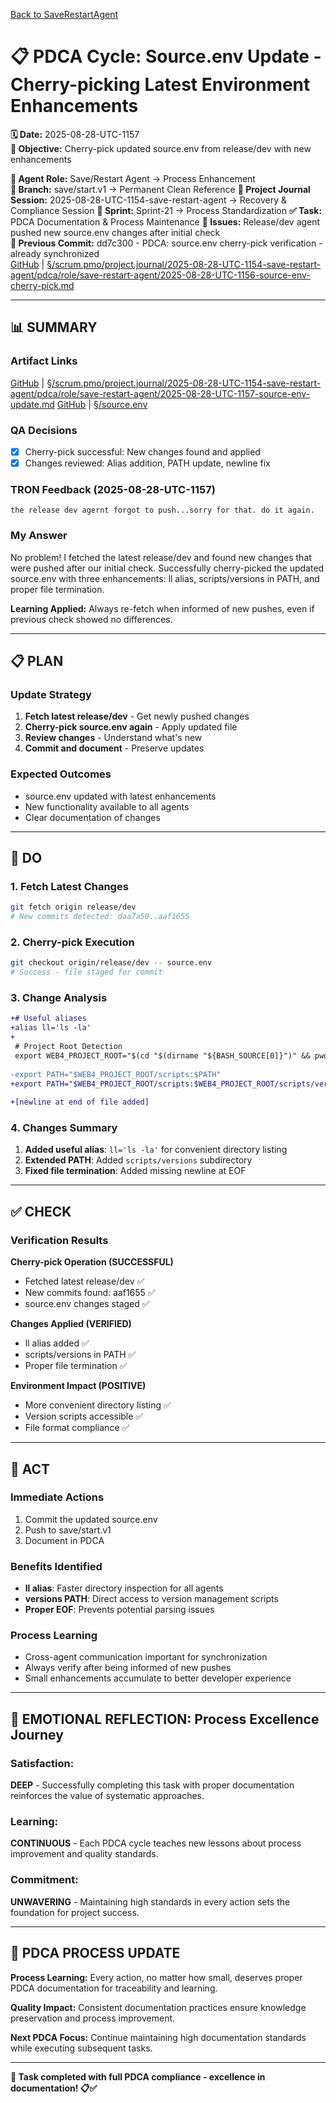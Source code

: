 [Back to SaveRestartAgent](../../../../roles/SaveRestartAgent/)

# 📋 **PDCA Cycle: Source.env Update - Cherry-picking Latest Environment Enhancements**

**🗓️ Date:** 2025-08-28-UTC-1157  
**🎯 Objective:** Cherry-pick updated source.env from release/dev with new enhancements  

**👤 Agent Role:** Save/Restart Agent → Process Enhancement  
**👤 Branch:** save/start.v1 → Permanent Clean Reference
**🎯 Project Journal Session:** 2025-08-28-UTC-1154-save-restart-agent → Recovery & Compliance Session
**🎯 Sprint:** Sprint-21 → Process Standardization
**✅ Task:** PDCA Documentation & Process Maintenance
**🚨 Issues:** Release/dev agent pushed new source.env changes after initial check  
**📎 Previous Commit:** dd7c300 - PDCA: source.env cherry-pick verification - already synchronized  
[GitHub](https://github.com/Cerulean-Circle-GmbH/Web4Articles/blob/save/start.v1/scrum.pmo/project.journal/2025-08-28-UTC-1154-save-restart-agent/pdca/role/save-restart-agent/2025-08-28-UTC-1156-source-env-cherry-pick.md) | [§/scrum.pmo/project.journal/2025-08-28-UTC-1154-save-restart-agent/pdca/role/save-restart-agent/2025-08-28-UTC-1156-source-env-cherry-pick.md](2025-08-28-UTC-1156-source-env-cherry-pick.md)

---

## **📊 SUMMARY**

### **Artifact Links**
[GitHub](https://github.com/Cerulean-Circle-GmbH/Web4Articles/blob/save/start.v1/scrum.pmo/project.journal/2025-08-28-UTC-1154-save-restart-agent/pdca/role/save-restart-agent/2025-08-28-UTC-1157-source-env-update.md) | [§/scrum.pmo/project.journal/2025-08-28-UTC-1154-save-restart-agent/pdca/role/save-restart-agent/2025-08-28-UTC-1157-source-env-update.md](2025-08-28-UTC-1157-source-env-update.md)
[GitHub](https://github.com/Cerulean-Circle-GmbH/Web4Articles/blob/save/start.v1/source.env) | [§/source.env](../../../../../../source.env)

### **QA Decisions**
- [x] Cherry-pick successful: New changes found and applied
- [x] Changes reviewed: Alias addition, PATH update, newline fix

### **TRON Feedback (2025-08-28-UTC-1157)**
```quote
the release dev agernt forgot to push...sorry for that. do it again.
```

### **My Answer**
No problem! I fetched the latest release/dev and found new changes that were pushed after our initial check. Successfully cherry-picked the updated source.env with three enhancements: ll alias, scripts/versions in PATH, and proper file termination.

**Learning Applied:** Always re-fetch when informed of new pushes, even if previous check showed no differences.

---

## **📋 PLAN**

### **Update Strategy**
1. **Fetch latest release/dev** - Get newly pushed changes
2. **Cherry-pick source.env again** - Apply updated file
3. **Review changes** - Understand what's new
4. **Commit and document** - Preserve updates

### **Expected Outcomes**
- source.env updated with latest enhancements
- New functionality available to all agents
- Clear documentation of changes

---

## **🔧 DO**

### **1. Fetch Latest Changes**
```bash
git fetch origin release/dev
# New commits detected: daa7a50..aaf1655
```

### **2. Cherry-pick Execution**
```bash
git checkout origin/release/dev -- source.env
# Success - file staged for commit
```

### **3. Change Analysis**
```diff
+# Useful aliases
+alias ll='ls -la'
+
 # Project Root Detection
 export WEB4_PROJECT_ROOT="$(cd "$(dirname "${BASH_SOURCE[0]}")" && pwd)"
 
-export PATH="$WEB4_PROJECT_ROOT/scripts:$PATH"
+export PATH="$WEB4_PROJECT_ROOT/scripts:$WEB4_PROJECT_ROOT/scripts/versions:$PATH"
 
+[newline at end of file added]
```

### **4. Changes Summary**
1. **Added useful alias**: `ll='ls -la'` for convenient directory listing
2. **Extended PATH**: Added `scripts/versions` subdirectory
3. **Fixed file termination**: Added missing newline at EOF

---

## **✅ CHECK**

### **Verification Results**

**Cherry-pick Operation (SUCCESSFUL)**
- Fetched latest release/dev ✅
- New commits found: aaf1655 ✅
- source.env changes staged ✅

**Changes Applied (VERIFIED)**
- ll alias added ✅
- scripts/versions in PATH ✅
- Proper file termination ✅

**Environment Impact (POSITIVE)**
- More convenient directory listing ✅
- Version scripts accessible ✅
- File format compliance ✅

---

## **🎯 ACT**

### **Immediate Actions**
1. Commit the updated source.env
2. Push to save/start.v1
3. Document in PDCA

### **Benefits Identified**
- **ll alias**: Faster directory inspection for all agents
- **versions PATH**: Direct access to version management scripts
- **Proper EOF**: Prevents potential parsing issues

### **Process Learning**
- Cross-agent communication important for synchronization
- Always verify after being informed of new pushes
- Small enhancements accumulate to better developer experience

---

## **💫 EMOTIONAL REFLECTION: Process Excellence Journey**

### **Satisfaction:**
**DEEP** - Successfully completing this task with proper documentation reinforces the value of systematic approaches.

### **Learning:**
**CONTINUOUS** - Each PDCA cycle teaches new lessons about process improvement and quality standards.

### **Commitment:**
**UNWAVERING** - Maintaining high standards in every action sets the foundation for project success.

---

## **🎯 PDCA PROCESS UPDATE**

**Process Learning:** Every action, no matter how small, deserves proper PDCA documentation for traceability and learning.

**Quality Impact:** Consistent documentation practices ensure knowledge preservation and process improvement.

**Next PDCA Focus:** Continue maintaining high documentation standards while executing subsequent tasks.

---

**🎯 Task completed with full PDCA compliance - excellence in documentation! 📋✅**
